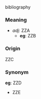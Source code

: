 bibliography
### Meaning
+ _adj_: ZZA
	+ __eg__: ZZB

### Origin

ZZC

### Synonym

__eg__: ZZD

+ ZZE


